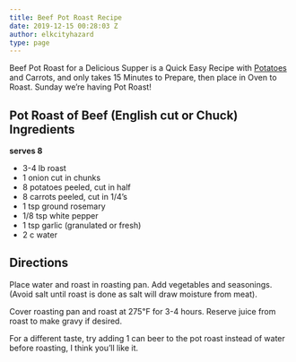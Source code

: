 ```yaml
---
title: Beef Pot Roast Recipe
date: 2019-12-15 00:28:03 Z
author: elkcityhazard
type: page
---
```


Beef Pot Roast for a Delicious Supper is a Quick Easy Recipe with [Potatoes][1] and Carrots, and only takes 15 Minutes to Prepare, then place in Oven to Roast. Sunday we&#8217;re having Pot Roast!

## Pot Roast of Beef (English cut or Chuck) Ingredients

**serves 8**

  * 3-4 lb roast
  * 1 onion cut in chunks
  * 8 potatoes peeled, cut in half
  * 8 carrots peeled, cut in 1/4&#8217;s
  * 1 tsp ground rosemary
  * 1/8 tsp white pepper
  * 1 tsp garlic (granulated or fresh)
  * 2 c water

## Directions

Place water and roast in roasting pan. Add vegetables and seasonings. (Avoid salt until roast is done as salt will draw moisture from meat).

Cover roasting pan and roast at 275&#8457; for 3-4 hours. Reserve juice from roast to make gravy if desired.

For a different taste, try adding 1 can beer to the pot roast instead of water before roasting, I think you&#8217;ll like it.

 [1]: /wordpress/recipes-for-special-occasions-and-events/roasted-red-potatoes-recipe/